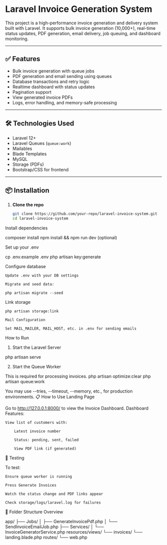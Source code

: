 # Laravel Invoice Generation System

This project is a high-performance invoice generation and delivery system built with Laravel. It supports bulk invoice generation (10,000+), real-time status updates, PDF generation, email delivery, job queuing, and dashboard monitoring.

---

## ✅ Features

- Bulk invoice generation with queue jobs
- PDF generation and email sending using queues
- Database transactions and retry logic
- Realtime dashboard with status updates
- Pagination support
- View generated invoice PDFs
- Logs, error handling, and memory-safe processing

---

## 🛠️ Technologies Used

- Laravel 12+
- Laravel Queues (`queue:work`)
- Mailables
- Blade Templates
- MySQL
- Storage (PDFs)
- Bootstrap/CSS for frontend

---

## 📦 Installation

1. **Clone the repo**
   ```bash
   git clone https://github.com/your-repo/laravel-invoice-system.git
   cd laravel-invoice-system
Install dependencies

composer install
npm install && npm run dev (optional)

Set up your .env

cp .env.example .env
php artisan key:generate

Configure database

    Update .env with your DB settings

    Migrate and seed data:

    php artisan migrate --seed

Link storage

    php artisan storage:link

    Mail Configuration

    Set MAIL_MAILER, MAIL_HOST, etc. in .env for sending emails

 How to Run
1. Start the Laravel Server

php artisan serve

2. Start the Queue Worker

This is required for processing invoices.
php artisan optimize:clear 
php artisan queue:work

You may use --tries, --timeout, --memory, etc., for production environments.
📋 How to Use
Landing Page

Go to http://127.0.0.1:8000/ to view the Invoice Dashboard.
Dashboard Features:

    View list of customers with:

        Latest invoice number

        Status: pending, sent, failed

        View PDF link (if generated)

🧪 Testing

To test:

    Ensure queue worker is running

    Press Generate Invoices

    Watch the status change and PDF links appear

    Check storage/logs/laravel.log for failures

📁 Folder Structure Overview

app/
 ├── Jobs/
 │   ├── GenerateInvoicePdf.php
 │   └── SendInvoiceEmailJob.php
 ├── Services/
 │   └── InvoiceGeneratorService.php
resources/views/
 └── invoices/
     └── landing.blade.php
routes/
 └── web.php
